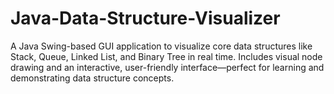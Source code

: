 # Java-Data-Structure-Visualizer
A Java Swing-based GUI application to visualize core data structures like Stack, Queue, Linked List, and Binary Tree in real time. Includes visual node drawing and an interactive, user-friendly interface—perfect for learning and demonstrating data structure concepts.
